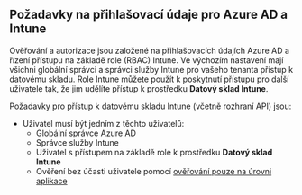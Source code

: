 <!-- This include is part of the Intune Data Warehouse documentation. -->

## <a name="azure-ad-and-intune-credential-requirements"></a>Požadavky na přihlašovací údaje pro Azure AD a Intune

Ověřování a autorizace jsou založené na přihlašovacích údajích Azure AD a řízení přístupu na základě role (RBAC) Intune. Ve výchozím nastavení mají všichni globální správci a správci služby Intune pro vašeho tenanta přístup k datovému skladu. Role Intune můžete použít k poskytnutí přístupu pro další uživatele tak, že jim udělíte přístup k prostředku **Datový sklad Intune**.

Požadavky pro přístup k datovému skladu Intune (včetně rozhraní API) jsou:

  -  Uživatel musí být jedním z těchto uživatelů:
      -  Globální správce Azure AD
      -  Správce služby Intune
      -  Uživatel s přístupem na základě role k prostředku **Datový sklad Intune**
      -  Ověření bez účasti uživatele pomocí [ověřování pouze na úrovni aplikace](../data-warehouse-app-only-auth.md) 
